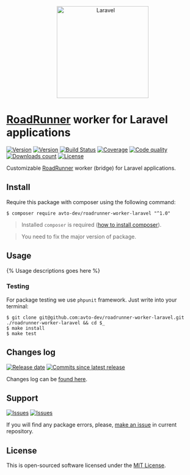 <p align="center">
  <img src="https://laravel.com/assets/img/components/logo-laravel.svg" alt="Laravel" width="240" />
</p>

# [RoadRunner][roadrunner] worker for Laravel applications

[![Version][badge_packagist_version]][link_packagist]
[![Version][badge_php_version]][link_packagist]
[![Build Status][badge_build_status]][link_build_status]
[![Coverage][badge_coverage]][link_coverage]
[![Code quality][badge_code_quality]][link_code_quality]
[![Downloads count][badge_downloads_count]][link_packagist]
[![License][badge_license]][link_license]

Customizable [RoadRunner][roadrunner] worker (bridge) for Laravel applications.

## Install

Require this package with composer using the following command:

```shell
$ composer require avto-dev/roadrunner-worker-laravel "^1.0"
```

> Installed `composer` is required ([how to install composer][getcomposer]).

> You need to fix the major version of package.

## Usage

{% Usage descriptions goes here %}

### Testing

For package testing we use `phpunit` framework. Just write into your terminal:

```shell
$ git clone git@github.com:avto-dev/roadrunner-worker-laravel.git ./roadrunner-worker-laravel && cd $_
$ make install
$ make test
```

## Changes log

[![Release date][badge_release_date]][link_releases]
[![Commits since latest release][badge_commits_since_release]][link_commits]

Changes log can be [found here][link_changes_log].

## Support

[![Issues][badge_issues]][link_issues]
[![Issues][badge_pulls]][link_pulls]

If you will find any package errors, please, [make an issue][link_create_issue] in current repository.

## License

This is open-sourced software licensed under the [MIT License][link_license].

[badge_packagist_version]:https://img.shields.io/packagist/v/avto-dev/roadrunner-worker-laravel.svg?maxAge=180
[badge_php_version]:https://img.shields.io/packagist/php-v/avto-dev/roadrunner-worker-laravel.svg?longCache=true
[badge_build_status]:https://travis-ci.org/avto-dev/roadrunner-worker-laravel.svg?branch=master
[badge_code_quality]:https://img.shields.io/scrutinizer/g/avto-dev/roadrunner-worker-laravel.svg?maxAge=180
[badge_coverage]:https://img.shields.io/codecov/c/github/avto-dev/roadrunner-worker-laravel/master.svg?maxAge=60
[badge_downloads_count]:https://img.shields.io/packagist/dt/avto-dev/roadrunner-worker-laravel.svg?maxAge=180
[badge_license]:https://img.shields.io/packagist/l/avto-dev/roadrunner-worker-laravel.svg?longCache=true
[badge_release_date]:https://img.shields.io/github/release-date/avto-dev/roadrunner-worker-laravel.svg?style=flat-square&maxAge=180
[badge_commits_since_release]:https://img.shields.io/github/commits-since/avto-dev/roadrunner-worker-laravel/latest.svg?style=flat-square&maxAge=180
[badge_issues]:https://img.shields.io/github/issues/avto-dev/roadrunner-worker-laravel.svg?style=flat-square&maxAge=180
[badge_pulls]:https://img.shields.io/github/issues-pr/avto-dev/roadrunner-worker-laravel.svg?style=flat-square&maxAge=180
[link_releases]:https://github.com/avto-dev/roadrunner-worker-laravel/releases
[link_packagist]:https://packagist.org/packages/avto-dev/roadrunner-worker-laravel
[link_build_status]:https://travis-ci.org/avto-dev/roadrunner-worker-laravel
[link_coverage]:https://codecov.io/gh/avto-dev/roadrunner-worker-laravel/
[link_changes_log]:https://github.com/avto-dev/roadrunner-worker-laravel/blob/master/CHANGELOG.md
[link_code_quality]:https://scrutinizer-ci.com/g/avto-dev/roadrunner-worker-laravel/
[link_issues]:https://github.com/avto-dev/roadrunner-worker-laravel/issues
[link_create_issue]:https://github.com/avto-dev/roadrunner-worker-laravel/issues/new/choose
[link_commits]:https://github.com/avto-dev/roadrunner-worker-laravel/commits
[link_pulls]:https://github.com/avto-dev/roadrunner-worker-laravel/pulls
[link_license]:https://github.com/avto-dev/roadrunner-worker-laravel/blob/master/LICENSE
[getcomposer]:https://getcomposer.org/download/
[roadrunner]:https://github.com/spiral/roadrunner
